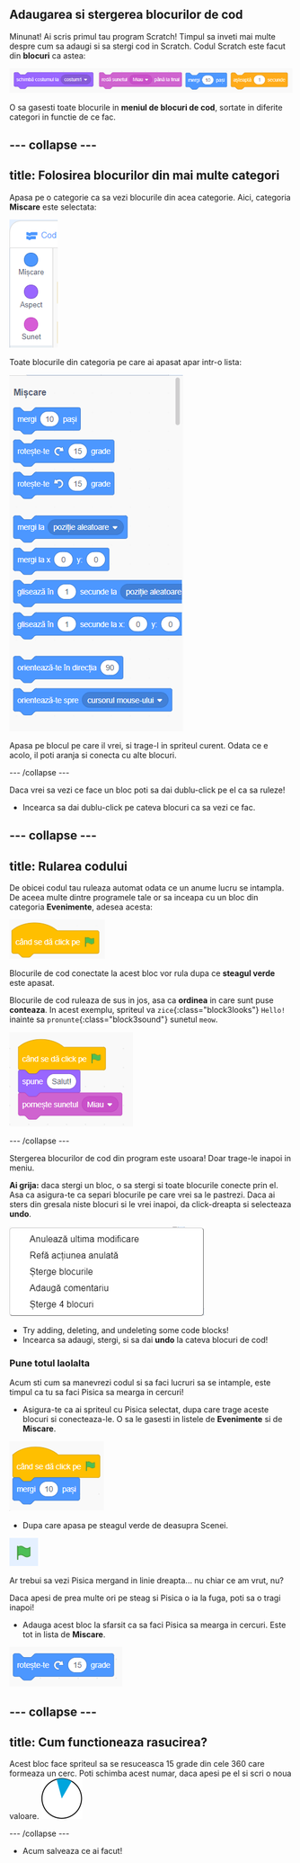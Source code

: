 ## Adaugarea si stergerea blocurilor de cod

Minunat! Ai scris primul tau program Scratch! Timpul sa inveti mai multe despre cum sa adaugi si sa stergi cod in Scratch. Codul Scratch este facut din **blocuri** ca astea:

![](images/code1.png)

O sa gasesti toate blocurile in **meniul de blocuri de cod**, sortate in diferite categori in functie de ce fac.

--- collapse ---
---
title: Folosirea blocurilor din mai multe categori
---

Apasa pe o categorie ca sa vezi blocurile din acea categorie. Aici, categoria **Miscare** este selectata:

![](images/code2a.png)

Toate blocurile din categoria pe care ai apasat apar intr-o lista:

![](images/code2b.png)

Apasa pe blocul pe care il vrei, si trage-l in spriteul curent. Odata ce e acolo, il poti aranja si conecta cu alte blocuri.

--- /collapse --- 

Daca vrei sa vezi ce face un bloc poti sa dai dublu-click pe el ca sa ruleze!

+ Incearca sa dai dublu-click pe cateva blocuri ca sa vezi ce fac.

--- collapse ---
---
title: Rularea codului
---

De obicei codul tau ruleaza automat odata ce un anume lucru se intampla. De aceea multe dintre programele tale or sa inceapa cu un bloc din categoria **Evenimente**, adesea acesta:

![blocks_1546569160_528637](images/blocks_1546569160_528637.png)

Blocurile de cod conectate la acest bloc vor rula dupa ce **steagul verde** este apasat.

Blocurile de cod ruleaza de sus in jos, asa ca **ordinea** in care sunt puse **conteaza**. In acest exemplu, spriteul va `zice`{:class="block3looks"} `Hello!` inainte sa `pronunte`{:class="block3sound"} sunetul `meow`.

![blocks_1546569161_587133](images/blocks_1546569161_587133.png)

--- /collapse ---

Stergerea blocurilor de cod din program este usoara! Doar trage-le inapoi in meniu.

**Ai grija:** daca stergi un bloc, o sa stergi si toate blocurile conecte prin el. Asa ca asigura-te ca separi blocurile pe care vrei sa le pastrezi. Daca ai sters din gresala niste blocuri si le vrei inapoi, da click-dreapta si selecteaza **undo**. 

![](images/code6.png)

+ Try adding, deleting, and undeleting some code blocks! 
+ Incearca sa adaugi, stergi, si sa dai **undo** la cateva blocuri de cod!

### Pune totul laolalta

Acum sti cum sa manevrezi codul si sa faci lucruri sa se intample, este timpul ca tu sa faci Pisica sa mearga in cercuri!

+ Asigura-te ca ai spriteul cu Pisica selectat, dupa care trage aceste blocuri si conecteaza-le. O sa le gasesti in listele de **Evenimente** si de **Miscare**.

![blocks_1546569162_663829](images/blocks_1546569162_663829.png)

+ Dupa care apasa pe steagul verde de deasupra Scenei. 

![](images/code7.png)

Ar trebui sa vezi Pisica mergand in linie dreapta... nu chiar ce am vrut, nu?

Daca apesi de prea multe ori pe steag si Pisica o ia la fuga, poti sa o tragi inapoi!

+ Adauga acest bloc la sfarsit ca sa faci Pisica sa mearga in cercuri. Este tot in lista de **Miscare**.

![blocks_1546569163_729716](images/blocks_1546569163_729716.png)

--- collapse ---
---
title: Cum functioneaza rasucirea?
---

Acest bloc face spriteul sa se resuceasca 15 grade din cele 360 care formeaza un cerc. Poti schimba acest numar, daca apesi pe el si scri o noua valoare. 
![](images/code9.png)

--- /collapse ---

+ Acum salveaza ce ai facut!
